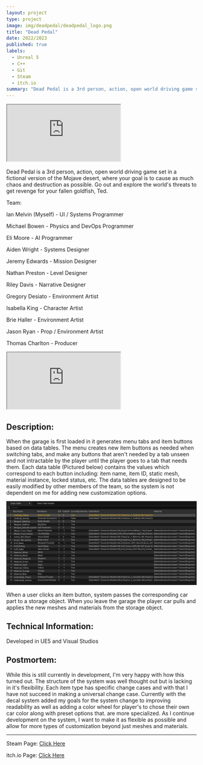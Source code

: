 ```yaml
---
layout: project
type: project
image: img/deadpedal/deadpedal_logo.png
title: "Dead Pedal"
date: 2022/2023
published: true
labels:
  - Unreal 5
  - C++
  - Git
  - Steam
  - itch.io
summary: "Dead Pedal is a 3rd person, action, open world driving game set in a fictional version of the Mojave desert."
---
```


<div class="ratio ratio-21x9">
  <iframe src="https://www.youtube.com/embed/hmdd7PEL4Rg" title="Dead Pedal Trailer" allowfullscreen></iframe>
</div>

<p class="pt-3 pb-1">Dead Pedal is a 3rd person, action, open world driving game set in a fictional version of the Mojave desert, where your goal is to cause as much chaos and destruction as possible. Go out and explore the world's threats to get revenge for your fallen goldfish, Ted. 

Team:

  Ian Melvin (Myself) - UI / Systems Programmer
  
  Michael Bowen - Physics and DevOps Programmer
  
  Eli Moore - AI Programmer
  
  Aiden Wright - Systems Designer
  
  Jeremy Edwards - Mission Designer
  
  Nathan Preston - Level Designer
  
  Riley Davis - Narrative Designer
  
  Gregory Desiato - Environment Artist
  
  Isabella King - Character Artist
  
  Brie Haller - Environment Artist
  
  Jason Ryan - Prop / Environment Artist
  
  Thomas Charlton - Producer
  
<div class="ratio ratio-21x9">
  <iframe src="https://www.youtube.com/embed/meNLQpxT9xs" title="Garage Video" allowfullscreen></iframe>
</div>

<h2>Description:</h2>

When the garage is first loaded in it generates menu tabs and item buttons based on data tables. The menu creates new item buttons as needed when switching tabs, and make any buttons that aren't needed by a tab unseen and not intractable by the player until the player goes to a tab that needs them. Each data table (Pictured below) contains the values which correspond to each button including: item name, item ID, static mesh, material instance, locked status, etc. The data tables are designed to be easily modified by other members of the team, so the system is not dependent on me for adding new customization options. 

 <div class="text-center">
   <img class="img-fluid" src="../img/deadpedal/dpDataTable.PNG" width="800px">
 </div>

When a user clicks an item button, system passes the corresponding car part to a storage object. When you leave the garage the player car pulls and applies the new meshes and materials from the storage object. 

<h2>Technical Information:</h2> 

Developed in UE5 and Visual Studios

<h2>Postmortem:</h2> 

While this is still currently in development, I'm very happy with how this turned out. The structure of the system was well thought out but is lacking in it's flexibility. Each item type has specific change cases and with that I have not succeed in making a universal change case. Currently with the decal system added my goals for the system change to improving readability as well as adding a color wheel for player's to chose their own car color along with preset options that. are more specialized. As I continue development on the system, I want to make it as flexible as possible and allow for more types of customization beyond just meshes and materials.

</p>

<hr class="my-4">

Steam Page: <a href="https://store.steampowered.com/app/2250160/Dead_Pedal/">Click Here</a>

itch.io Page: <a href="https://larnio.itch.io/dead-pedal">Click Here</a>
